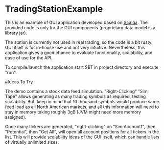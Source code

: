 # TradingStationExample

This is an example of GUI application developed based on [Scalqa](https://github.com/scalqa/scalqa/). 
The provided code is only for the GUI components (proprietary data model is a library jar). 

The station is currently not used in real trading, so the code is a bit rusty. 
GUI itself is for in-house use and not very intuitive. 
Nevertheless, this application gives a good chance to evaluate functionality, scalability, and ease of use for the API.

To compile/launch the application start SBT in project directory and execute "run". 

#Ideas To Try

The demo contains a stock data feed simulation. "Right-Clicking" "Sim Tape" allows generating as many trading symbols as required, 
testing scalability. But, keep in mind that 10 thousand symbols would produce same feed load as all North American markets, 
and all this information will need to stay in memory taking roughly 3gB (JVM might need more memory assigned).

Once many tickers are generated, "right-clicking" on "Sim Account1", then "Potential", then "Get All", 
will open all account positions for all tickers in the list. This will provide scalability ideas of the GUI itself, 
which can handle lists of virtually unlimited sizes.
